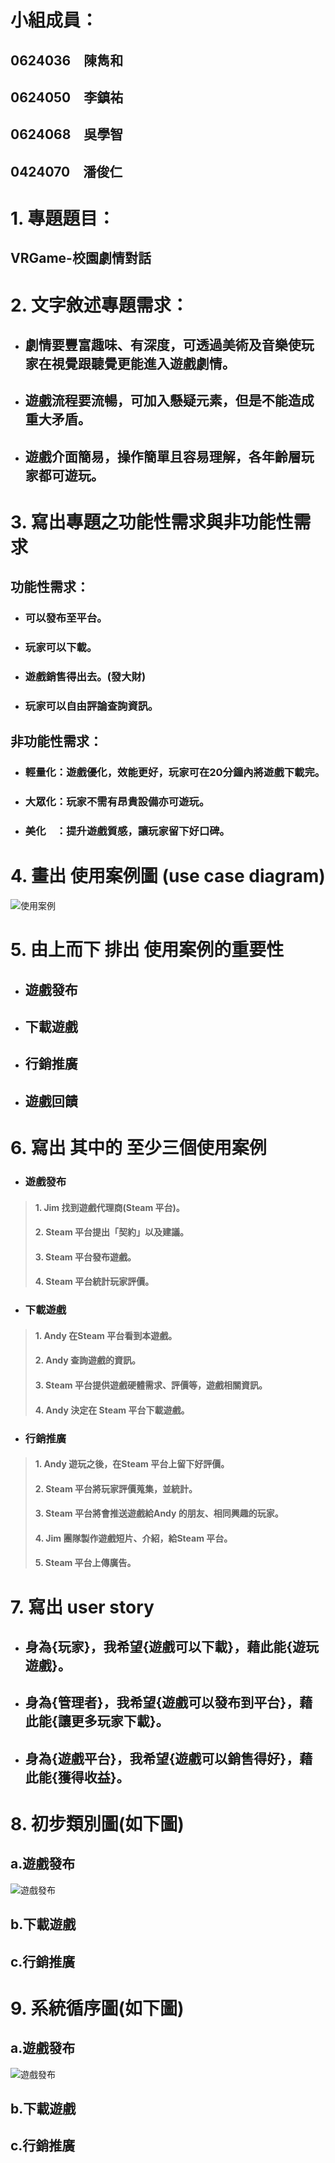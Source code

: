 # 小組成員：
## 0624036　陳雋和
## 0624050　李鎮祐
## 0624068　吳學智
## 0424070　潘俊仁

# 1. 專題題目：
## VRGame-校園劇情對話

# 2. 文字敘述專題需求：
* ## 劇情要豐富趣味、有深度，可透過美術及音樂使玩家在視覺跟聽覺更能進入遊戲劇情。
* ## 遊戲流程要流暢，可加入懸疑元素，但是不能造成重大矛盾。
* ## 遊戲介面簡易，操作簡單且容易理解，各年齡層玩家都可遊玩。

# 3. 寫出專題之功能性需求與非功能性需求
 ## 功能性需求：
 * ### 可以發布至平台。
 * ### 玩家可以下載。
 * ### 遊戲銷售得出去。(發大財)
 * ### 玩家可以自由評論查詢資訊。
 
 ## 非功能性需求：
 * ### 輕量化：遊戲優化，效能更好，玩家可在20分鐘內將遊戲下載完。
 * ### 大眾化：玩家不需有昂貴設備亦可遊玩。
 * ### 美化　：提升遊戲質感，讓玩家留下好口碑。

# 4. 畫出 使用案例圖 (use case diagram)
![使用案例](使用案例圖.png)

# 5. 由上而下 排出 使用案例的重要性
 * ## 遊戲發布
 * ## 下載遊戲
 * ## 行銷推廣
 * ## 遊戲回饋
# 6. 寫出 其中的 至少三個使用案例
* ### 遊戲發布
> #### 1. Jim 找到遊戲代理商(Steam 平台)。
> #### 2. Steam 平台提出「契約」以及建議。
> #### 3. Steam 平台發布遊戲。
> #### 4. Steam 平台統計玩家評價。
* ###    下載遊戲
> #### 1. Andy 在Steam 平台看到本遊戲。
> #### 2. Andy 查詢遊戲的資訊。
> #### 3. Steam 平台提供遊戲硬體需求、評價等，遊戲相關資訊。
> #### 4. Andy 決定在 Steam 平台下載遊戲。
* ###    行銷推廣
> #### 1. Andy 遊玩之後，在Steam 平台上留下好評價。
> #### 2. Steam 平台將玩家評價蒐集，並統計。
> #### 3. Steam 平台將會推送遊戲給Andy 的朋友、相同興趣的玩家。
> #### 4. Jim 團隊製作遊戲短片、介紹，給Steam 平台。
> #### 5. Steam 平台上傳廣告。

# 7. 寫出 user story 
 * ## 身為{玩家}，我希望{遊戲可以下載}，藉此能{遊玩遊戲}。
 * ## 身為{管理者}，我希望{遊戲可以發布到平台}，藉此能{讓更多玩家下載}。
 * ## 身為{遊戲平台}，我希望{遊戲可以銷售得好}，藉此能{獲得收益}。
# 8. 初步類別圖(如下圖) 
## a.遊戲發布
![遊戲發布](初步類別圖1.png)
## b.下載遊戲

## c.行銷推廣

# 9. 系統循序圖(如下圖)
## a.遊戲發布
![遊戲發布](系統循序圖1.png)
## b.下載遊戲

## c.行銷推廣

